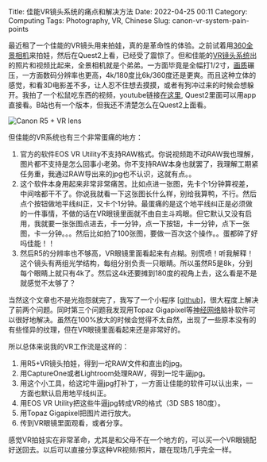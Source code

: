 Title: 佳能VR镜头系统的痛点和解决方法
Date: 2022-04-25 00:11
Category: Computing
Tags: Photography, VR, Chinese
Slug: canon-vr-system-pain-points

最近租了一个佳能的VR镜头用来拍娃，真的是革命性的体验。之前试着用[360全景相机](/images/my_vr_lens.jpg)来拍娃，然后在Quest2上看，已经受了震惊了。但和佳能的[VR镜头系统](/images/my_vr_lens.jpg)出的照片和视频比起来，全景相机就是个弟弟。一方面毕竟是全幅打1/2寸，[画质](/yage.ai/resolution-limit-of-135-system.html)碾压，一方面数码分辨率也更高，4k/180度比6k/360度还是更爽。而且这种立体的感觉，和看3D电影差不多，让人忍不住想去摸摸，或者有狗冲过来的时候会想躲开。我拍了一个松鼠吃东西的视频，youtube链接[在这里](https://www.youtube.com/watch?v=HhlxmclNLVk), Quest2里面可以用app直接看。B站也有一个版本，但我还不清楚怎么在Quest2上面看。

![Canon R5 + VR lens](/images/my_vr_lens.jpg)

但佳能的VR系统也有三个非常蛋痛的地方：

1. 官方的软件EOS VR Utility不支持RAW格式。你说视频跑不动RAW我也理解，图片都不支持是怎么回事小老弟。你不支持RAW本身也就罢了，我理解工期紧任务重，我通过RAW导出来的jpg也不认识，这就有点。。
2. 这个软件本身用起来非常非常痛苦。比如点进一张图，先卡个1分钟算视差，中间啥都干不了。你说我就看一下这张图长什么样，别给我算鸭，不行。然后点个按钮做地平线纠正，又卡个1分钟。最蛋痛的是这个地平线纠正是必须做的一件事情，不做的话在VR眼镜里面就不由自主斗鸡眼。但它默认又没有启用，我就要一张张图点进去，卡一分钟，点一下按钮，卡一分钟，点下一张图，卡一分钟。。。然后比如拍了100张图，要做一百次这个操作。。蛋都碎了好吗佳能！！
3. 然后R5的分辨率也不够高，VR眼镜里面看起来有点糊。别慌喷！听我解释！这个镜头有两组光学结构，每组分别负责一只眼睛。所以虽然R5是8k，分到每个眼睛上就只有4k了。然后这4k还要摊到180度的视角上去，这么看是不是就感觉不太够了？

当然这个文章也不是光抱怨就完了，我写了一个小程序 [[github]](https://github.com/grapeot/EOSVRUtilityUtility)，很大程度上解决了前两个问题。同时第三个问题我发现用Topaz Gigapixel等[神经网络](/yage.ai/ai-it-impact.html)脑补软件可以很好地解决。虽然在100%放大的时候会觉得不太自然，出现了一些原本没有的有些怪异的纹理，但在VR眼镜里面看起来还是非常好的。

所以总体来说我的VR工作流是这样的：

1. 用R5+VR镜头拍娃，得到一坨RAW文件和直出的jpg。
2. 用CaptureOne或者Lightroom处理RAW，得到一坨牛逼jpg。
3. 用这个小工具，给这坨牛逼jpg打补丁，一方面让佳能的软件可以认出来，一方面也默认启用地平线纠正。
4. 用EOS VR Utility把这些牛逼jpg转成VR的格式（3D SBS 180度）。
5. 用Topaz Gigapixel把图片进行放大。
6. 传到VR眼镜里面观看，或者分享。

感觉VR拍娃实在非常革命，尤其是和父母不在一个地方的，可以买一个VR眼镜配好送回去。以后可以直接分享这种VR视频/照片，跟在现场几乎完全一样。

<script async data-uid="65448d4615" src="https://yage.kit.com/65448d4615/index.js"></script>
